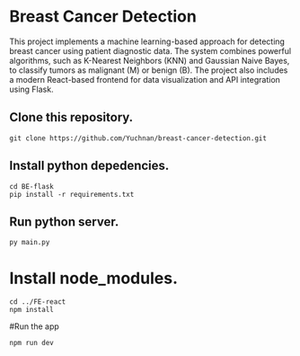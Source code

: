 # Breast Cancer Detection

This project implements a machine learning-based approach for detecting breast cancer using patient diagnostic data. The system combines powerful algorithms, such as K-Nearest Neighbors (KNN) and Gaussian Naive Bayes, to classify tumors as malignant (M) or benign (B). The project also includes a modern React-based frontend for data visualization and API integration using Flask.

## Clone this repository.

```
git clone https://github.com/Yuchnan/breast-cancer-detection.git
```

## Install python depedencies.

```
cd BE-flask
pip install -r requirements.txt
```

## Run python server.

```
py main.py
```

# Install node_modules.

```
cd ../FE-react
npm install
```

#Run the app

```
npm run dev
```
